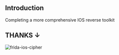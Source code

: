 ## Introduction

Completing a more comprehensive IOS reverse toolkit

## THANKS ↓

![frida-ios-cipher](https://github.com/jitcor/frida-ios-cipher)